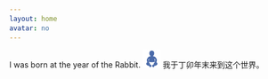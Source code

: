 ```yaml
---
layout: home
avatar: no
---
```


I was born at the year of the Rabbit. ![出生](/media/img/born.png) 我于丁卯年末来到这个世界。

